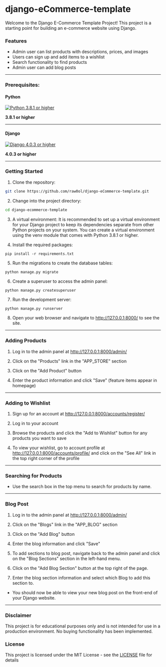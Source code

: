 # django-eCommerce-template

Welcome to the Django E-Commerce Template Project! This project is a starting point for building an e-commerce website using Django.

### Features

* Admin user can list products with descriptions, prices, and images
* Users can sign up and add items to a wishlist
* Search functionality to find products
* Admin user can add blog posts

---

### Prerequisites:


#### **Python**

[![Python 3.8.1 or higher][Python.img]][Python.url] 

**3.8.1 or higher**

---

#### **Django**

[![Django 4.0.3 or higher][Django.img]][Django.url] 

**4.0.3 or higher**

---

### **Getting Started**

1. Clone the repository:

```bash
git clone https://github.com/raw0ol/django-eCommerce-template.git 
```

2. Change into the project directory:

```bash
cd django-ecommerce-template 
```

3. A virtual environment: It is recommended to set up a virtual environment for your Django project to keep its dependencies separate from other Python projects on your system. You can create a virtual environment using the venv module that comes with Python 3.8.1 or higher.

4. Install the required packages:

```ps
pip install -r requirements.txt 
```

5. Run the migrations to create the database tables:

```
python manage.py migrate
```

6. Create a superuser to access the admin panel:

```
python manage.py createsuperuser
```

7. Run the development server:

```
python manage.py runserver
```

8. Open your web browser and navigate to http://127.0.0.1:8000/ to see the site.

---

### Adding Products

1. Log in to the admin panel at http://127.0.0.1:8000/admin/

2. Click on the "Products" link in the "APP_STORE" section

3. Click on the "Add Product" button

4. Enter the product information and click "Save" (feature items appear in homepage)

---

### Adding to Wishlist

1. Sign up for an account at http://127.0.0.1:8000/accounts/register/

2. Log in to your account

3. Browse the products and click the "Add to Wishlist" button for any products you want to save

4. To view your wishlist, go to account profile at http://127.0.0.1:8000/accounts/profile/ and click on the "See All" link in the top right corner of the profile

---

### Searching for Products

* Use the search box in the top menu to search for products by name.

---

### Blog Post

1. Log in to the admin panel at http://127.0.0.1:8000/admin/

2. Click on the "Blogs" link in the "APP_BLOG" section

3. Click on the "Add Blog" button

4. Enter the blog information and click "Save"

5. To add sections to blog post, navigate back to the admin panel and click on the "Blog Sections" section in the left-hand menu.

6. Click on the "Add Blog Section" button at the top right of the page.

7. Enter the blog section information and select which Blog to add this section to.

* You should now be able to view your new blog post on the front-end of your Django website.

---

### Disclaimer

This project is for educational purposes only and is not intended for use in a production environment. No buying functionality has been implemented.

### License

This project is licensed under the MIT License - see the [LICENSE](LICENSE) file for details

<!-- MARKDOWN LINKS & IMAGES -->
<!-- https://www.markdownguide.org/basic-syntax/#reference-style-links -->
[Python.img]: https://upload.wikimedia.org/wikipedia/commons/thumb/c/c3/Python-logo-notext.svg/256px-Python-logo-notext.svg.png
[Python.url]: https://www.python.org/downloads/
[Django.img]: https://batisteo.gallerycdn.vsassets.io/extensions/batisteo/vscode-django/1.10.0/1645525785595/Microsoft.VisualStudio.Services.Icons.Default
[Django.url]: https://www.djangoproject.com/download/